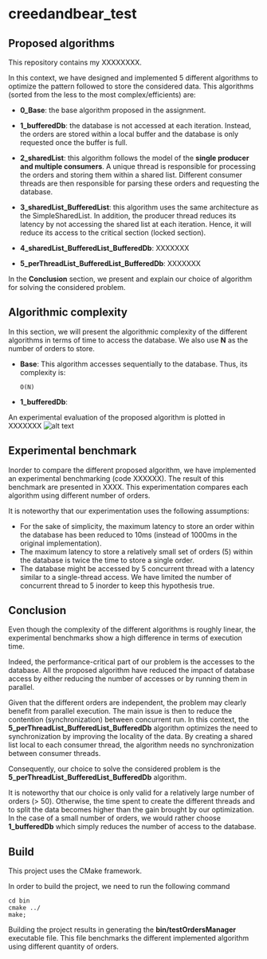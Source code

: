 # creedandbear_test

## Proposed algorithms
This repository contains my XXXXXXXX.

In this context, we have designed and implemented 5 different algorithms to optimize the pattern followed to store the considered data. 
This algorithms (sorted from the less to the most complex/efficients) are:
* __0_Base__: the base algorithm proposed in the assignment.
* __1_bufferedDb__: the database is not accessed at each iteration.
Instead, the orders are stored within a local buffer and the database is only requested once the buffer is full.
* __2_sharedList__: this algorithm follows the model of the __single producer and multiple consumers__.
A unique thread is responsible for processing the orders and storing them within a shared list.
Different consumer threads are then responsible for parsing these orders and requesting the database. 
* __3_sharedList_BufferedList__: this algorithm uses the same architecture as the SimpleSharedList.
In addition, the producer thread reduces its latency by not accessing the shared list at each iteration.
Hence, it will reduce its access to the critical section (locked section).

* __4_sharedList_BufferedList_BufferedDb__: XXXXXXX
* __5_perThreadList_BufferedList_BufferedDb__: XXXXXXX

In the __Conclusion__ section, we present and explain our choice of algorithm for solving the considered problem.


## Algorithmic complexity
In this section, we will present the algorithmic complexity of the different algorithms in terms of time to access the database.
We also use __N__ as the number of orders to store.
* __Base__: This algorithm accesses sequentially to the database. Thus, its complexity is:
    ```
    O(N)
    ```
* __1_bufferedDb__:


An experimental evaluation of the proposed algorithm is plotted in XXXXXXX ![alt text](https://github.com/simbadSid/creedandbear_test/resource/benchmark.png?raw=true)


## Experimental benchmark
Inorder to compare the different proposed algorithm, we have implemented an experimental benchmarking (code XXXXXX).
The result of this benchmark are presented in XXXX.
This experimentation compares each algorithm using different number of orders.

It is noteworthy that our experimentation uses the following assumptions:
* For the sake of simplicity, the maximum latency to store an order within the database has been reduced to 10ms (instead of 1000ms in the original implementation).
* The maximum latency to store a relatively small set of orders (5) within the database is twice the time to store a single order.
* The database might be accessed by 5 concurrent thread with a latency similar to a single-thread access.
We have limited the number of concurrent thread to 5 inorder to keep this hypothesis true. 


## Conclusion
Even though the complexity of the different algorithms is roughly linear, the experimental benchmarks show a high difference in terms of execution time.

Indeed, the performance-critical part of our problem is the accesses to the database.
All the proposed algorithm have reduced the impact of database access by either reducing the number of accesses or by running them in parallel.

Given that the different orders are independent, the problem may clearly benefit from parallel execution.
The main issue is then to reduce the contention (synchronization) between concurrent run.
In this context, the __5_perThreadList_BufferedList_BufferedDb__ algorithm optimizes the need to synchronization by improving the locality of the data.
By creating a shared list local to each consumer thread, the algorithm needs no synchronization between consumer threads.

Consequently, our choice to solve the considered problem is the __5_perThreadList_BufferedList_BufferedDb__ algorithm.

It is noteworthy that our choice is only valid for a relatively large number of orders (> 50).
Otherwise, the time spent to create the different threads and to split the data becomes higher than the gain brought by our optimization.
In the case of a small number of orders, we would rather choose __1_bufferedDb__ which simply reduces the number of access to the database.

## Build
This project uses the CMake framework.

In order to build the project, we need to run the following command
```
cd bin
cmake ../
make;
```

Building the project results in generating the __bin/testOrdersManager__ executable file.
This file benchmarks the different implemented algorithm using different quantity of orders.